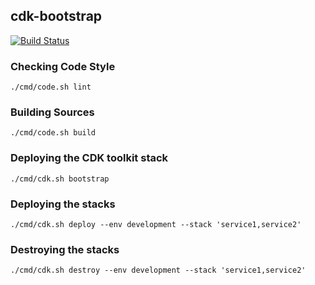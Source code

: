 ## cdk-bootstrap

[![Build Status](https://travis-ci.org/42milez/cdk-bootstrap.svg?branch=master)](https://travis-ci.org/42milez/cdk-bootstrap)

### Checking Code Style

```
./cmd/code.sh lint
```

### Building Sources

```
./cmd/code.sh build
```

### Deploying the CDK toolkit stack

```
./cmd/cdk.sh bootstrap
```

### Deploying the stacks

```
./cmd/cdk.sh deploy --env development --stack 'service1,service2'
```

### Destroying the stacks

```
./cmd/cdk.sh destroy --env development --stack 'service1,service2'
```
